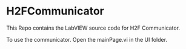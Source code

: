 # H2FCommunicator
This Repo contains the LabVIEW source code for H2F Communicator. 

To use the communicator. Open the mainPage.vi in the UI folder. 
